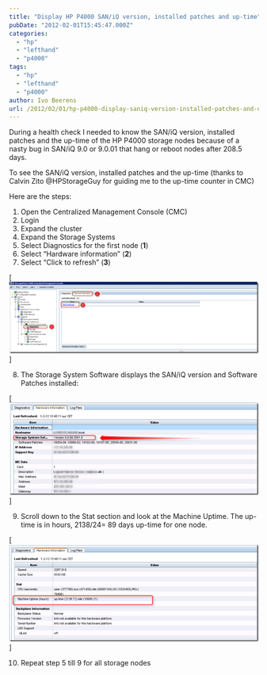 ```yaml
---
title: "Display HP P4000 SAN/iQ version, installed patches and up-time"
pubDate: "2012-02-01T15:45:47.000Z"
categories: 
  - "hp"
  - "lefthand"
  - "p4000"
tags: 
  - "hp"
  - "lefthand"
  - "p4000"
author: Ivo Beerens
url: /2012/02/01/hp-p4000-display-saniq-version-installed-patches-and-up-time/
---
```


During a health check I needed to know the SAN/iQ version, installed patches and the up-time of the HP P4000 storage nodes because of a nasty bug in SAN/iQ 9.0 or 9.0.01 that hang or reboot nodes after 208.5 days.

To see the SAN/iQ version, installed patches and the up-time (thanks to Calvin Zito @HPStorageGuy for guiding me to the up-time counter in CMC)

Here are the steps:
1. Open the Centralized Management Console (CMC)
2. Login
3. Expand the cluster
4. Expand the Storage Systems
5. Select Diagnostics for the first node (**1**)
6. Select “Hardware information” (**2**)
7. Select “Click to refresh” (**3**)

[](images/image.png)[![image](images/image_thumb3.png)]

8. The Storage System Software displays the SAN/iQ version and Software Patches installed:

[](images/image1.png)[![image](images/image6_thumb.png)]

9. Scroll down to the Stat section and look at the Machine Uptime. The up-time is in hours, 2138/24= 89 days up-time for one node.

[](images/image2.png)[![image](images/image10_thumb.png)]

10. Repeat step 5 till 9 for all storage nodes
